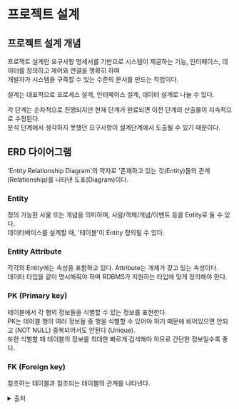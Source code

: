 # 프로젝트 설계

## 프로젝트 설계 개념
프로젝트 설계란 요구사항 명세서를 기반으로 시스템이 제공하는 기능, 인터페이스, 데이터를 정의하고 제어와 연결을 명확히 하여<br>
개발자가 시스템을 구죽할 수 있는 수준의 문서를 만드는 작업이다.

설계는 대표적으로 프로세스 설계, 인터페이스 설계, 데이터 설계로 나눌 수 있다.

각 단계는 순차적으로 진행되지만 현재 단계가 완료되면 이전 단계의 산출물이 지속적으로 수정된다.<br>
분석 단계에서 생각하지 못했던 요구사항이 설계단계에서 도출될 수 있기 때문이다.

## ERD 다이어그램
'Entity Relationship Diagram'의 약자로 '존재하고 있는 것(Entity)들의 관계(Relationship)를 나타낸 도표(Diagram)이다.<br>

### Entity
정의 가능한 사물 또는 개념을 의미하며, 사람/객체/개념/이벤트 등을 Entity로 둘 수 있다.<br>
데이터베이스를 설계할 때, '테이블'이 Entity 정의될 수 있다.

### Entity Attribute
각각의 Entity에는 속성을 포함하고 있다. Attribute는 개체가 갖고 있는 속성이다.<br>
데이터 타입을 같이 명시해줘야 하며 RDBMS가 지원하는 타입에 맞게 정의해야 한다.

### PK (Primary key)
테이블에서 각 행의 정보들을 식별할 수 있는 정보를 표현한다.<br>
PK는 테이블 행의 여러 정보들 중 행을 식별할 수 있어야 하기 때문에 비어있으면 안되고 (NOT NULL) 중복되어서도 안된다 (Unique).<br>
또한 식별할 때 테이블의 정보를 최대한 빠르게 검색해야 하므로 간단한 정보일수록 좋다.

### FK (Foreign key)
참조하는 테이블과 참조되는 테이블의 관계를 나타낸다. 

<details><summary>출처</summary>
https://multicore-it.com/54?category=686774 <br>
https://inpa.tistory.com/410 <br>
https://mjn5027.tistory.com/43 <br>
https://velog.io/@jch9537/DATABASE-PK-FK <br>
</details>
